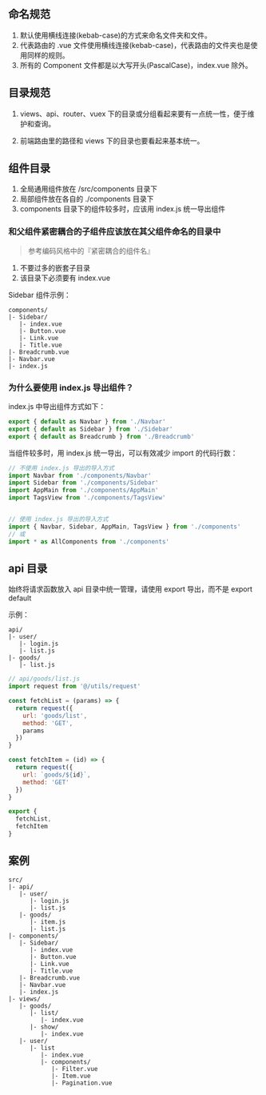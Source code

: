 ## 命名规范

1. 默认使用横线连接(kebab-case)的方式来命名文件夹和文件。
2. 代表路由的 .vue 文件使用横线连接(kebab-case)，代表路由的文件夹也是使用同样的规则。
3. 所有的 Component 文件都是以大写开头(PascalCase)，index.vue 除外。


## 目录规范

1. views、api、router、vuex 下的目录或分组看起来要有一点统一性，便于维护和查询。

2. 前端路由里的路径和 views 下的目录也要看起来基本统一。


## 组件目录

1. 全局通用组件放在 /src/components 目录下
2. 局部组件放在各自的 ./components 目录下
3. components 目录下的组件较多时，应该用 index.js 统一导出组件


### 和父组件紧密耦合的子组件应该放在其父组件命名的目录中

> 参考编码风格中的『紧密耦合的组件名』

1. 不要过多的嵌套子目录
2. 该目录下必须要有 index.vue

Sidebar 组件示例：
```
components/
|- Sidebar/
   |- index.vue
   |- Button.vue
   |- Link.vue
   |- Title.vue
|- Breadcrumb.vue
|- Navbar.vue
|- index.js
```


### 为什么要使用 index.js 导出组件？

index.js 中导出组件方式如下：
```js
export { default as Navbar } from './Navbar'
export { default as Sidebar } from './Sidebar'
export { default as Breadcrumb } from './Breadcrumb'
```

当组件较多时，用 index.js 统一导出，可以有效减少 import 的代码行数：
```js
// 不使用 index.js 导出的导入方式
import Navbar from './components/Navbar'
import Sidebar from './components/Sidebar'
import AppMain from './components/AppMain'
import TagsView from './components/TagsView'


// 使用 index.js 导出的导入方式
import { Navbar, Sidebar, AppMain, TagsView } from './components'
// 或
import * as AllComponents from './components'
```


## api 目录

始终将请求函数放入 api 目录中统一管理，请使用 export 导出，而不是 export default

示例：
```
api/
|- user/
   |- login.js
   |- list.js
|- goods/
   |- list.js
```

```js
// api/goods/list.js
import request from '@/utils/request'

const fetchList = (params) => {
  return request({
    url: 'goods/list',
    method: 'GET',
    params
  })
}

const fetchItem = (id) => {
  return request({
    url: `goods/${id}`,
    method: 'GET'
  })
}

export {
  fetchList,
  fetchItem
}
```


## 案例

```
src/
|- api/
   |- user/
      |- login.js
      |- list.js
   |- goods/
      |- item.js
      |- list.js  
|- components/
   |- Sidebar/
      |- index.vue
      |- Button.vue
      |- Link.vue
      |- Title.vue
   |- Breadcrumb.vue
   |- Navbar.vue
   |- index.js
|- views/
   |- goods/
      |- list/
         |- index.vue
      |- show/
         |- index.vue
   |- user/
      |- list
         |- index.vue
         |- components/
            |- Filter.vue
            |- Item.vue
            |- Pagination.vue
```
